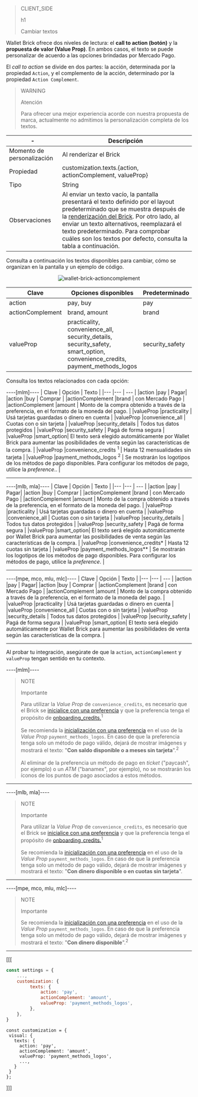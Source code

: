 > CLIENT_SIDE
>
> h1
>
> Cambiar textos

Wallet Brick ofrece dos niveles de lectura: el **call to action (botón)** y la **propuesta de valor (Value Prop)**. En ambos casos, el texto se puede personalizar de acuerdo a las opciones brindadas por Mercado Pago.

El _call to action_ se divide en dos partes: la acción, determinada por la propiedad `Action`, y el complemento de la acción, determinado por la propiedad `Action Complement`.

> WARNING
>
> Atención
>
> Para ofrecer una mejor experiencia acorde con nuestra propuesta de marca, actualmente no admitimos la personalización completa de los textos.

| - | Descripción |
| --- | --- |
| Momento de personalización  | Al renderizar el Brick  |
| Propiedad  | customization.texts.{action, actionComplement, valueProp}  |
| Tipo  | String  |
| Observaciones  | Al enviar un texto vacío, la pantalla presentará el texto definido por el layout predeterminado que se muestra después de la [renderización del Brick](/developers/es/docs/checkout-bricks/wallet-brick/default-rendering#bookmark_renderizar_o_brick). Por otro lado, al enviar un texto alternativos, reemplazará el texto predeterminado. Para comprobar cuáles son los textos por defecto, consulta la tabla a continuación. |

Consulta a continuación los textos disponibles para cambiar, cómo se organizan en la pantalla y un ejemplo de código.

<center>

![wallet-brick-actioncomplement](checkout-bricks/wallet-brick-actioncomplement-es.png)

</center>

| Clave | Opciones disponibles | Predeterminado |
|--- |--- | --- |
| action | pay, buy | pay |
| actionComplement |brand, amount | brand |
| valueProp | practicality, convenience_all, security_details, security_safety, smart_option, convenience_credits, payment_methods_logos | security_safety |

Consulta los textos relacionados con cada opción:

----[mlm]----
| Clave | Opción | Texto |
|--- |--- | --- |
|action |pay | Pagar|
|action |buy | Comprar |
|actionComplement |brand | con Mercado Pago |
|actionComplement |amount | Monto de la compra obtenido a través de la preferencia, en el formato de la moneda del pago.  |
|valueProp |practicality | Usá tarjetas guardadas o dinero en cuenta |
|valueProp |convenience_all | Cuotas con o sin tarjeta |
|valueProp |security_details | Todos tus datos protegidos |
|valueProp |security_safety | Pagá de forma segura |
|valueProp |smart_option| El texto será elegido automáticamente por Wallet Brick para aumentar las posibilidades de venta según las características de la compra. |
|valueProp |convenience_credits <sup>1</sup> | Hasta 12 mensualidades sin tarjeta  |
|valueProp |payment_methods_logos <sup>2</sup> | Se mostrarán los logotipos de los métodos de pago disponibles. Para configurar los métodos de pago, utilice la _preference_.. |

------------
----[mlb, mla]----
| Clave | Opción | Texto |
|--- |--- | --- |
|action |pay | Pagar|
|action |buy | Comprar |
|actionComplement |brand | con Mercado Pago |
|actionComplement |amount | Monto de la compra obtenido a través de la preferencia, en el formato de la moneda del pago.  |
|valueProp |practicality | Usá tarjetas guardadas o dinero en cuenta |
|valueProp |convenience_all | Cuotas con o sin tarjeta |
|valueProp |security_details | Todos tus datos protegidos |
|valueProp |security_safety | Pagá de forma segura |
|valueProp |smart_option| El texto será elegido automáticamente por Wallet Brick para aumentar las posibilidades de venta según las características de la compra. |
|valueProp |convenience_credits* | Hasta 12 cuotas sin tarjeta  |
|valueProp |payment_methods_logos** | Se mostrarán los logotipos de los métodos de pago disponibles. Para configurar los métodos de pago, utilice la _preference_. |

------------
----[mpe, mco, mlu, mlc]----
| Clave | Opción | Texto |
|--- |--- | --- |
|action |pay | Pagar|
|action |buy | Comprar |
|actionComplement |brand | con Mercado Pago |
|actionComplement |amount | Monto de la compra obtenido a través de la preferencia, en el formato de la moneda del pago.  |
|valueProp |practicality | Usá tarjetas guardadas o dinero en cuenta |
|valueProp |convenience_all | Cuotas con o sin tarjeta |
|valueProp |security_details | Todos tus datos protegidos |
|valueProp |security_safety | Pagá de forma segura |
|valueProp |smart_option| El texto será elegido automáticamente por Wallet Brick para aumentar las posibilidades de venta según las características de la compra. |

------------

Al probar tu integración, asegúrate de que la `action`, `actionComplement` y `valueProp` tengan sentido en tu contexto.

----[mlm]----
> NOTE
>
> Importante
>
> Para utilizar la _Value Prop_ de `convenience_credits`, es necesario que el Brick se [inicialice con una preferencia](/developers/es/docs/checkout-bricks/wallet-brick/default-rendering) y que la preferencia tenga el propósito de [onboarding_credits.](/developers/es/docs/checkout-bricks/wallet-brick/advanced-features/preferences)<sup>1</sup>
> <br><br>
> Se recomienda la [inicialización con una preferencia](/developers/es/docs/checkout-bricks/wallet-brick/default-rendering) en el uso de la _Value Prop_ `payment_methods_logos`. En caso de que la preferencia tenga solo un método de pago válido, dejará de mostrar imágenes y mostrará el texto: "**Con saldo disponible o a meses sin tarjeta**".<sup>2</sup>
> <br><br>
> Al eliminar de la preferencia un método de pago en _ticket_ ("paycash", por ejemplo) o un _ATM_ ("banamex", por ejemplo), no se mostrarán los íconos de los puntos de pago asociados a estos métodos.

------------
----[mlb, mla]----
> NOTE
>
> Importante
>
> Para utilizar la _Value Prop_ de `convenience_credits`, es necesario que el Brick se [inicialice con una preferencia](/developers/es/docs/checkout-bricks/wallet-brick/default-rendering) y que la preferencia tenga el propósito de [onboarding_credits.](/developers/es/docs/checkout-bricks/wallet-brick/advanced-features/preferences)<sup>1</sup>
> <br><br>
> Se recomienda la [inicialización con una preferencia](/developers/es/docs/checkout-bricks/wallet-brick/default-rendering) en el uso de la _Value Prop_ `payment_methods_logos`. En caso de que la preferencia tenga solo un método de pago válido, dejará de mostrar imágenes y mostrará el texto: "**Con dinero disponible o en cuotas sin tarjeta**".

------------
----[mpe, mco, mlu, mlc]----
> NOTE
>
> Importante
>
> Se recomienda la [inicialización con una preferencia](/developers/es/docs/checkout-bricks/wallet-brick/default-rendering) en el uso de la _Value Prop_ `payment_methods_logos`. En caso de que la preferencia tenga solo un método de pago válido, dejará de mostrar imágenes y mostrará el texto: "**Con dinero disponible**".<sup>2</sup>

------------

[[[
```javascript
const settings = {
    ...,
    customization: {
         texts: {
             action: 'pay',
             actionComplement: 'amount',
             valueProp: 'payment_methods_logos',
         },
    },
}
```
```react-jsx
const customization = {
 visual: {
   texts: {
     action: 'pay',
     actionComplement: 'amount',
     valueProp: 'payment_methods_logos',
     ...,
   }
 }
};
```
]]]